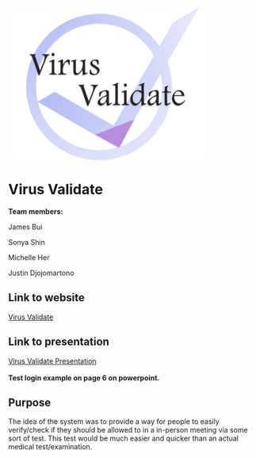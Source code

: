 ![Virus Validate Logo](/image/vvlogo_resize.png "Virus Validate")
# Virus Validate
**Team members:**

James Bui

Sonya Shin

Michelle Her

Justin Djojomartono

## Link to website
[Virus Validate](http://virusvalidate.rf.gd/?i=1)

## Link to presentation
[Virus Validate Presentation](https://docs.google.com/presentation/d/e/2PACX-1vSj6ON0A_zTWgtfOFnlfYk9gtL6iHvxYEu9pCH8H7uDO97Ap6Xq_1XFs550RkUnXWo1ZkJVxf4_4M07/pub?start=false&loop=false&delayms=3000)
<br>
<br>
**Test login example on page 6 on powerpoint.** 


## Purpose
The idea of the system was to provide a way for people to easily verify/check if they should be allowed to in a in-person meeting via some sort of test. This test would be much easier and quicker than an actual medical test/examination.
